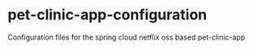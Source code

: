 # pet-clinic-app-configuration
Configuration files for the spring cloud netflix oss based pet-clinic-app

